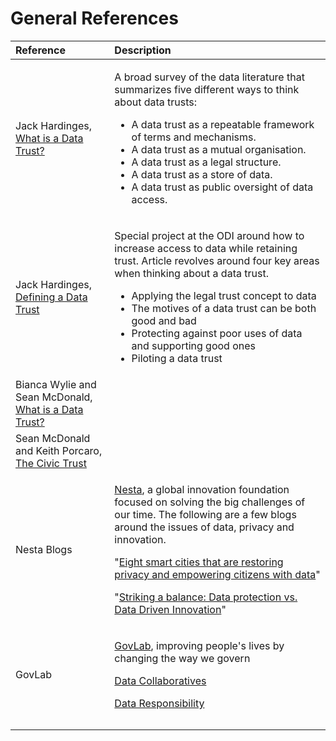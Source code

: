 # General References

<table>
  <thead>
    <tr>
      <th style="text-align:left">Reference</th>
      <th style="text-align:left">Description</th>
    </tr>
  </thead>
  <tbody>
    <tr>
      <td style="text-align:left">Jack Hardinges, <a href="https://theodi.org/article/what-is-a-data-trust/">What is a Data Trust?</a> 
      </td>
      <td style="text-align:left">
        <p></p>
        <p>A broad survey of the data literature that summarizes five different ways
          to think about data trusts:</p>
        <ul>
          <li>A data trust as a repeatable framework of terms and mechanisms.</li>
          <li>A data trust as a mutual organisation.</li>
          <li>A data trust as a legal structure.</li>
          <li>A data trust as a store of data.</li>
          <li>A data trust as public oversight of data access.</li>
        </ul>
      </td>
    </tr>
    <tr>
      <td style="text-align:left">Jack Hardinges, <a href="https://theodi.org/article/defining-a-data-trust/">Defining a Data Trust</a>
      </td>
      <td style="text-align:left">
        <p>Special project at the ODI around how to increase access to data while
          retaining trust. Article revolves around four key areas when thinking about
          a data trust.</p>
        <ul>
          <li>Applying the legal trust concept to data</li>
          <li>The motives of a data trust can be both good and bad</li>
          <li>Protecting against poor uses of data and supporting good ones</li>
          <li>Piloting a data trust</li>
        </ul>
      </td>
    </tr>
    <tr>
      <td style="text-align:left">Bianca Wylie and Sean McDonald, <a href="https://www.cigionline.org/articles/what-data-trust">What is a Data Trust?</a>
      </td>
      <td style="text-align:left"></td>
    </tr>
    <tr>
      <td style="text-align:left">Sean McDonald and Keith Porcaro, <a href="https://medium.com/@McDapper/the-civic-trust-e674f9aeab43">The Civic Trust</a>
      </td>
      <td style="text-align:left"></td>
    </tr>
    <tr>
      <td style="text-align:left">Nesta Blogs</td>
      <td style="text-align:left">
        <p><a href="https://www.nesta.org.uk/">Nesta</a>, a global innovation foundation
          focused on solving the big challenges of our time. The following are a
          few blogs around the issues of data, privacy and innovation.</p>
        <p>"<a href="https://www.nesta.org.uk/blog/eight-smart-cities-are-restoring-privacy-and-empowering-citizens-data/">Eight smart cities that are restoring privacy and empowering citizens with data</a>"</p>
        <p>"<a href="https://www.nesta.org.uk/blog/striking-a-balance-data-protection-vs-data-driven-innovation/">Striking a balance: Data protection vs. Data Driven Innovation</a>"</p>
      </td>
    </tr>
    <tr>
      <td style="text-align:left">GovLab</td>
      <td style="text-align:left">
        <p><a href="http://www.thegovlab.org">GovLab</a>, improving people's lives
          by changing the way we govern</p>
        <p><a href="http://www.thegovlab.org/project-data-collaboratives-creating-public-value-by-exchanging-data.html">Data Collaboratives</a>
        </p>
        <p><a href="http://www.thegovlab.org/project-data-responsibility.html">Data Responsibility</a> 
        </p>
      </td>
    </tr>
    <tr>
      <td style="text-align:left"></td>
      <td style="text-align:left"></td>
    </tr>
    <tr>
      <td style="text-align:left"></td>
      <td style="text-align:left"></td>
    </tr>
  </tbody>
</table>

